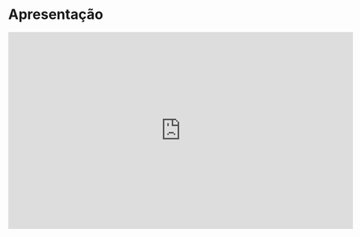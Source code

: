 # Apresentação

<p align='center'>
    <iframe width="700" height="400" src="https://www.youtube.com/embed/XqMFI7G17MA" frameborder="0" allow="accelerometer; autoplay; clipboard-write; encrypted-media; gyroscope; picture-in-picture" allowfullscreen></iframe>
</p>
